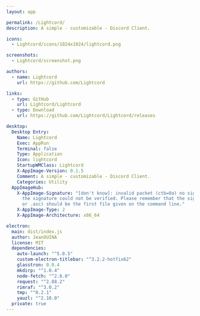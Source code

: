 ```yaml
---
layout: app

permalink: /Lightcord/
description: A simple - customizable - Discord Client.

icons:
  - Lightcord/icons/1024x1024/lightcord.png

screenshots:
  - Lightcord/screenshot.png

authors:
  - name: Lightcord
    url: https://github.com/Lightcord

links:
  - type: GitHub
    url: Lightcord/Lightcord
  - type: Download
    url: https://github.com/Lightcord/Lightcord/releases

desktop:
  Desktop Entry:
    Name: Lightcord
    Exec: AppRun
    Terminal: false
    Type: Application
    Icon: lightcord
    StartupWMClass: Lightcord
    X-AppImage-Version: 0.1.5
    Comment: A simple - customizable - Discord Client.
    Categories: Utility
  AppImageHub:
    X-AppImage-Signature: "[don't know]: invalid packet (ctb=0a) no signature found
      the signature could not be verified. Please remember that the signature file (.sig
      or .asc) should be the first file given on the command line."
    X-AppImage-Type: 2
    X-AppImage-Architecture: x86_64

electron:
  main: dist/index.js
  author: JeanOUINA
  license: MIT
  dependencies:
    auto-launch: "^5.0.5"
    custom-electron-titlebar: "^3.2.2-hotfix62"
    glasstron: 0.0.4
    mkdirp: "^1.0.4"
    node-fetch: "^2.6.0"
    request: "^2.88.2"
    rimraf: "^3.0.2"
    tmp: "^0.2.1"
    yauzl: "^2.10.0"
  private: true
---
```

